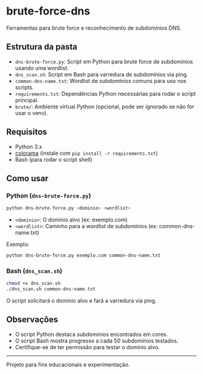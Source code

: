 # brute-force-dns

Ferramentas para brute force e reconhecimento de subdomínios DNS.

## Estrutura da pasta

- `dns-brute-force.py`: Script em Python para brute force de subdomínios usando uma wordlist.
- `dns_scan.sh`: Script em Bash para varredura de subdomínios via ping.
- `common-dns-name.txt`: Wordlist de subdomínios comuns para uso nos scripts.
- `requirements.txt`: Dependências Python necessárias para rodar o script principal.
- `brute/`: Ambiente virtual Python (opcional, pode ser ignorado se não for usar o venv).

## Requisitos

- Python 3.x
- [colorama](https://pypi.org/project/colorama/) (instale com `pip install -r requirements.txt`)
- Bash (para rodar o script shell)

## Como usar

### Python (`dns-brute-force.py`)

```bash
python dns-brute-force.py <dominio> <wordlist>
```

- `<dominio>`: O domínio alvo (ex: exemplo.com)
- `<wordlist>`: Caminho para a wordlist de subdomínios (ex: common-dns-name.txt)

Exemplo:
```bash
python dns-brute-force.py exemplo.com common-dns-name.txt
```

### Bash (`dns_scan.sh`)

```bash
chmod +x dns_scan.sh
./dns_scan.sh common-dns-name.txt
```
O script solicitará o domínio alvo e fará a varredura via ping.

## Observações

- O script Python destaca subdomínios encontrados em cores.
- O script Bash mostra progresso a cada 50 subdomínios testados.
- Certifique-se de ter permissão para testar o domínio alvo.

---

Projeto para fins educacionais e experimentação. 